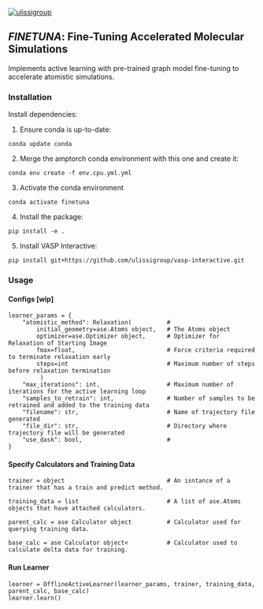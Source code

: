 [![ulissigroup](https://circleci.com/gh/ulissigroup/finetuna.svg?style=svg)](https://app.circleci.com/pipelines/github/ulissigroup/finetuna)
## *FINETUNA*: Fine-Tuning Accelerated Molecular Simulations

Implements active learning with pre-trained graph model fine-tuning to accelerate atomistic simulations.

### Installation

Install dependencies:

1. Ensure conda is up-to-date: 
```
conda update conda
```

2. Merge the amptorch conda environment with this one and create it:
```
conda env create -f env.cpu.yml.yml
```
3. Activate the conda environment
```
conda activate finetuna
```
4. Install the package:
```
pip install -e .
```

5. Install VASP Interactive:
```
pip install git+https://github.com/ulissigroup/vasp-interactive.git
```

### Usage
#### Configs [wip]
```
learner_params = {
    "atomistic_method": Relaxation(          #
        initial_geometry=ase.Atoms object,   # The Atoms object
        optimizer=ase.Optimizer object,      # Optimizer for Relaxation of Starting Image
        fmax=float,                          # Force criteria required to terminate relaxation early
        steps=int                            # Maximum number of steps before relaxation termination
         )
    "max_iterations": int,                   # Maximum number of iterations for the active learning loop
    "samples_to_retrain": int,               # Number of samples to be retrained and added to the training data
    "filename": str,                         # Name of trajectory file generated
    "file_dir": str,                         # Directory where trajectory file will be generated
    "use_dask": bool,                        #
}

```

#### Specify Calculators and Training Data
```
trainer = object                             # An isntance of a trainer that has a train and predict method.

training_data = list                         # A list of ase.Atoms objects that have attached calculators.

parent_calc = ase Calculator object          # Calculator used for querying training data.

base_calc = ase Calculator object<           # Calculator used to calculate delta data for training.
```
#### Run Learner
```
learner = OfflineActiveLearner(learner_params, trainer, training_data, parent_calc, base_calc)
learner.learn()
```
